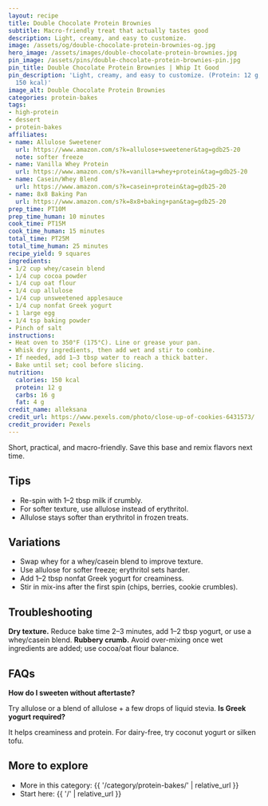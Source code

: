 ```yaml
---
layout: recipe
title: Double Chocolate Protein Brownies
subtitle: Macro-friendly treat that actually tastes good
description: Light, creamy, and easy to customize.
image: /assets/og/double-chocolate-protein-brownies-og.jpg
hero_image: /assets/images/double-chocolate-protein-brownies.jpg
pin_image: /assets/pins/double-chocolate-protein-brownies-pin.jpg
pin_title: Double Chocolate Protein Brownies | Whip It Good
pin_description: 'Light, creamy, and easy to customize. (Protein: 12 g, Calories:
  150 kcal)'
image_alt: Double Chocolate Protein Brownies
categories: protein-bakes
tags:
- high-protein
- dessert
- protein-bakes
affiliates:
- name: Allulose Sweetener
  url: https://www.amazon.com/s?k=allulose+sweetener&tag=gdb25-20
  note: softer freeze
- name: Vanilla Whey Protein
  url: https://www.amazon.com/s?k=vanilla+whey+protein&tag=gdb25-20
- name: Casein/Whey Blend
  url: https://www.amazon.com/s?k=casein+protein&tag=gdb25-20
- name: 8x8 Baking Pan
  url: https://www.amazon.com/s?k=8x8+baking+pan&tag=gdb25-20
prep_time: PT10M
prep_time_human: 10 minutes
cook_time: PT15M
cook_time_human: 15 minutes
total_time: PT25M
total_time_human: 25 minutes
recipe_yield: 9 squares
ingredients:
- 1/2 cup whey/casein blend
- 1/4 cup cocoa powder
- 1/4 cup oat flour
- 1/4 cup allulose
- 1/4 cup unsweetened applesauce
- 1/4 cup nonfat Greek yogurt
- 1 large egg
- 1/4 tsp baking powder
- Pinch of salt
instructions:
- Heat oven to 350°F (175°C). Line or grease your pan.
- Whisk dry ingredients, then add wet and stir to combine.
- If needed, add 1–3 tbsp water to reach a thick batter.
- Bake until set; cool before slicing.
nutrition:
  calories: 150 kcal
  protein: 12 g
  carbs: 16 g
  fat: 4 g
credit_name: alleksana
credit_url: https://www.pexels.com/photo/close-up-of-cookies-6431573/
credit_provider: Pexels
---
```

Short, practical, and macro-friendly. Save this base and remix flavors next time.

## Tips
- Re-spin with 1–2 tbsp milk if crumbly.
- For softer texture, use allulose instead of erythritol.
- Allulose stays softer than erythritol in frozen treats.

## Variations
- Swap whey for a whey/casein blend to improve texture.
- Use allulose for softer freeze; erythritol sets harder.
- Add 1–2 tbsp nonfat Greek yogurt for creaminess.
- Stir in mix-ins after the first spin (chips, berries, cookie crumbles).

## Troubleshooting
**Dry texture.** Reduce bake time 2–3 minutes, add 1–2 tbsp yogurt, or use a whey/casein blend.
**Rubbery crumb.** Avoid over-mixing once wet ingredients are added; use cocoa/oat flour balance.

## FAQs
**How do I sweeten without aftertaste?**

Try allulose or a blend of allulose + a few drops of liquid stevia.
**Is Greek yogurt required?**

It helps creaminess and protein. For dairy-free, try coconut yogurt or silken tofu.

## More to explore
- More in this category: {{ '/category/protein-bakes/' | relative_url }}
- Start here: {{ '/' | relative_url }}
